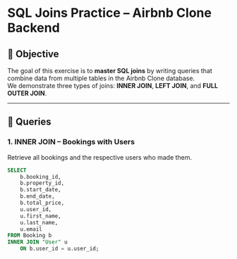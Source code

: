 # SQL Joins Practice – Airbnb Clone Backend

## 🎯 Objective

The goal of this exercise is to **master SQL joins** by writing queries that combine data from multiple tables in the Airbnb Clone database.  
We demonstrate three types of joins: **INNER JOIN**, **LEFT JOIN**, and **FULL OUTER JOIN**.

---

## 🧩 Queries

### 1. INNER JOIN – Bookings with Users

Retrieve all bookings and the respective users who made them.

```sql
SELECT
    b.booking_id,
    b.property_id,
    b.start_date,
    b.end_date,
    b.total_price,
    u.user_id,
    u.first_name,
    u.last_name,
    u.email
FROM Booking b
INNER JOIN "User" u
    ON b.user_id = u.user_id;
```
